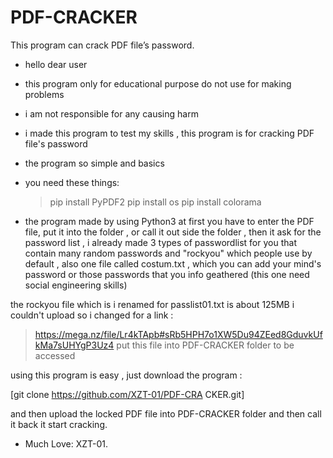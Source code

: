 # PDF-CRACKER
This program can crack PDF file’s password.

- hello dear user

- this program only for educational purpose do not use for making problems 

- i am not responsible for any causing harm 

- i made this program to test my skills , this program is for cracking PDF file's password

- the program so simple and basics 

- you need these things:
   > pip install PyPDF2
   > pip install os
   > pip install colorama

- the program made by using Python3 at first you have to enter the PDF file, put it into the folder , or call it out side the folder , then it ask for the password list , i already made 3 types of passwordlist for you that contain many random passwords and "rockyou" which people use by default , also one file called costum.txt , which you can add your mind's password or those passwords that you info geathered (this one need social engineering skills)

the rockyou file which is i renamed for passlist01.txt is about 125MB i couldn't upload so i changed for a link :

> https://mega.nz/file/Lr4kTApb#sRb5HPH7o1XW5Du94ZEed8GduvkUfkMa7sUHYgP3Uz4
 put this file into PDF-CRACKER folder  to be accessed

using this program is easy , just download the program :

[git clone https://github.com/XZT-01/PDF-CRA
CKER.git]

and then upload the locked PDF file into PDF-CRACKER folder and then call it back it start cracking.

+ Much Love: XZT-01.
